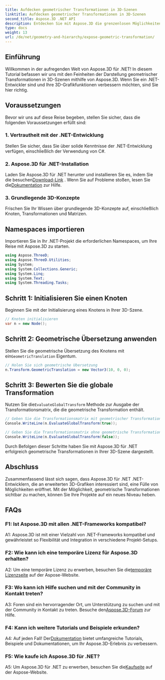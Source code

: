 ```yaml
---
title: Aufdecken geometrischer Transformationen in 3D-Szenen
linktitle: Aufdecken geometrischer Transformationen in 3D-Szenen
second_title: Aspose.3D .NET API
description: Entdecken Sie mit Aspose.3D die grenzenlosen Möglichkeiten von 3D-Grafiken in .NET. Entdecken Sie mühelos geometrische Transformationen.
type: docs
weight: 13
url: /de/net/geometry-and-hierarchy/expose-geometric-transformation/
---
```

## Einführung

Willkommen in der aufregenden Welt von Aspose.3D für .NET! In diesem Tutorial befassen wir uns mit den Feinheiten der Darstellung geometrischer Transformationen in 3D-Szenen mithilfe von Aspose.3D. Wenn Sie ein .NET-Entwickler sind und Ihre 3D-Grafikfunktionen verbessern möchten, sind Sie hier richtig.

## Voraussetzungen

Bevor wir uns auf diese Reise begeben, stellen Sie sicher, dass die folgenden Voraussetzungen erfüllt sind:

### 1. Vertrautheit mit der .NET-Entwicklung

Stellen Sie sicher, dass Sie über solide Kenntnisse der .NET-Entwicklung verfügen, einschließlich der Verwendung von C#.

### 2. Aspose.3D für .NET-Installation

 Laden Sie Aspose.3D für .NET herunter und installieren Sie es, indem Sie die besuchen[Download-Link](https://releases.aspose.com/3d/net/) . Wenn Sie auf Probleme stoßen, lesen Sie die[Dokumentation](https://reference.aspose.com/3d/net/) zur Hilfe.

### 3. Grundlegende 3D-Konzepte

Frischen Sie Ihr Wissen über grundlegende 3D-Konzepte auf, einschließlich Knoten, Transformationen und Matrizen.

## Namespaces importieren

Importieren Sie in Ihr .NET-Projekt die erforderlichen Namespaces, um Ihre Reise mit Aspose.3D zu starten.

```csharp
using Aspose.ThreeD;
using Aspose.ThreeD.Utilities;
using System;
using System.Collections.Generic;
using System.Linq;
using System.Text;
using System.Threading.Tasks;
```

## Schritt 1: Initialisieren Sie einen Knoten

Beginnen Sie mit der Initialisierung eines Knotens in Ihrer 3D-Szene.

```csharp
// Knoten initialisieren
var n = new Node();
```

## Schritt 2: Geometrische Übersetzung anwenden

 Stellen Sie die geometrische Übersetzung des Knotens mit ein`GeometricTranslation` Eigentum.

```csharp
// Holen Sie sich geometrische Übersetzung
n.Transform.GeometricTranslation = new Vector3(10, 0, 0);
```

## Schritt 3: Bewerten Sie die globale Transformation

 Nutzen Sie die`EvaluateGlobalTransform` Methode zur Ausgabe der Transformationsmatrix, die die geometrische Transformation enthält.

```csharp
// Geben Sie die Transformationsmatrix mit geometrischer Transformation aus
Console.WriteLine(n.EvaluateGlobalTransform(true));

// Geben Sie die Transformationsmatrix ohne geometrische Transformation aus
Console.WriteLine(n.EvaluateGlobalTransform(false));
```

Durch Befolgen dieser Schritte haben Sie mit Aspose.3D für .NET erfolgreich geometrische Transformationen in Ihrer 3D-Szene dargestellt.

## Abschluss

Zusammenfassend lässt sich sagen, dass Aspose.3D für .NET .NET-Entwicklern, die an erweiterten 3D-Grafiken interessiert sind, eine Fülle von Möglichkeiten eröffnet. Mit der Möglichkeit, geometrische Transformationen sichtbar zu machen, können Sie Ihre Projekte auf ein neues Niveau heben.

## FAQs

### F1: Ist Aspose.3D mit allen .NET-Frameworks kompatibel?

A1: Aspose.3D ist mit einer Vielzahl von .NET-Frameworks kompatibel und gewährleistet so Flexibilität und Integration in verschiedene Projekt-Setups.

### F2: Wie kann ich eine temporäre Lizenz für Aspose.3D erhalten?

 A2: Um eine temporäre Lizenz zu erwerben, besuchen Sie die[temporäre Lizenzseite](https://purchase.aspose.com/temporary-license/) auf der Aspose-Website.

### F3: Wo kann ich Hilfe suchen und mit der Community in Kontakt treten?

 A3: Foren sind ein hervorragender Ort, um Unterstützung zu suchen und mit der Community in Kontakt zu treten. Besuche den[Aspose.3D-Forum](https://forum.aspose.com/c/3d/18) zur Hilfe.

### F4: Kann ich weitere Tutorials und Beispiele erkunden?

 A4: Auf jeden Fall! Der[Dokumentation](https://reference.aspose.com/3d/net/) bietet umfangreiche Tutorials, Beispiele und Dokumentationen, um Ihr Aspose.3D-Erlebnis zu verbessern.

### F5: Wie kaufe ich Aspose.3D für .NET?

 A5: Um Aspose.3D für .NET zu erwerben, besuchen Sie die[Kaufseite](https://purchase.aspose.com/buy) auf der Aspose-Website.